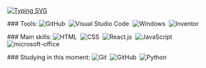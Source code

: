 [![Typing SVG](https://readme-typing-svg.herokuapp.com/?color=F4A460&size=42&center=true&vCenter=true&width=1000&lines=HELLO,+MY+NAME+is+Thiago+Silva+Da+Cruz;I'm+17+years+old;I+from+Santana+de+Parnaíba,+SP;I+study+systems+development+at+Etec;Be+Welcome!+:%29)](https://git.io/typing-svg)
 </p> 
  
  ### Tools: 
 ![GitHub](https://img.shields.io/badge/-GitHub-0D1117?style=for-the-badge&logo=github&labelColor=0D1117)&nbsp; 
 ![Visual Studio Code](https://img.shields.io/badge/-visual_studio_code-0D1117?style=for-the-badge&logo=visual-studio-code&labelColor=0D1117)&nbsp; 
 ![Windows](https://img.shields.io/badge/-Windows-0D1117?style=for-the-badge&logo=windows&labelColor=0D1117)&nbsp; 
 ![Inventor](https://www.bing.com/images/search?view=detailV2&ccid=jDA4pA9h&id=B31FE739BD9490237B1A501105268C4D8E5277FC&thid=OIP.jDA4pA9hV1tAYUEoqdnz1wAAAA&mediaurl=https%3A%2F%2Ficons.iconarchive.com%2Ficons%2Fdakirby309%2Fsimply-styled%2F256%2FAutodesk-Inventor-icon.png&cdnurl=https%3A%2F%2Fth.bing.com%2Fth%2Fid%2FR.8c3038a40f61575b40614128a9d9f3d7%3Frik%3D%252fHdSjk2MJgURUA%26pid%3DImgRaw%26r%3D0%26sres%3D1%26sresct%3D1&exph=256&expw=256&q=Autodesk+Inventor+PNG&simid=608013553899757194&form=IRPRST&ck=B9913DF1061817366477BEE001DCF9A1&selectedindex=25&ajaxhist=0&ajaxserp=0&vt=0&sim=11)&nbsp;
 
 ### Main skills: 
 ![HTML](https://img.shields.io/badge/-HTML-0D1117?style=for-the-badge&logo=html5&labelColor=0D1117)&nbsp; 
 ![CSS](https://img.shields.io/badge/-CSS-0D1117?style=for-the-badge&logo=CSS3&logoColor=1572B6&labelColor=0D1117)&nbsp; 
 ![React.js](https://img.shields.io/badge/-React.js-0D1117?style=for-the-badge&logo=react&labelColor=0D1117)&nbsp; 
 ![JavaScript](https://img.shields.io/badge/-JavaScript-0D1117?style=for-the-badge&logo=javascript&labelColor=0D1117&textColor=0D1117)&nbsp;
 ![microsoft-office](https://img.shields.io/badge/-microsoft_office-0D1117?style=for-the-badge&logo=microsoft-office&labelColor=0D1117)&nbsp; 
  
 ### Studying in this moment: 
 ![Git](https://img.shields.io/badge/-Git-0D1117?style=for-the-badge&logo=git&labelColor=0D1117)&nbsp; 
 ![GitHub](https://img.shields.io/badge/-GitHub-0D1117?style=for-the-badge&logo=github&labelColor=0D1117)&nbsp; 
 ![Python](https://img.shields.io/badge/-Python-0D1117?style=for-the-badge&logo=python&labelColor=0D1117&textColor=0D1117)&nbsp;
